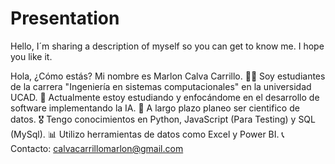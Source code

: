 # Presentation
Hello, I´m sharing a description of myself so you can get to know me. I hope you like it.

Hola, ¿Cómo estás?
Mi nombre es Marlon Calva Carrillo.
👨‍🎓 Soy estudiantes de la carrera "Ingeniería en sistemas computacionales" en la universidad UCAD.
🌱 Actualmente estoy estudiando y enfocándome en el desarrollo de software implementando la IA.
🏁 A largo plazo planeo ser cientifico de datos.
🎖️ Tengo conocimientos en Python, JavaScript (Para Testing) y SQL (MySql).
📊 Utilizo herramientas de datos como Excel y Power BI.
📞 Contacto: calvacarrillomarlon@gmail.com
